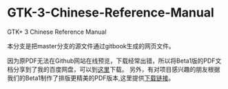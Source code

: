 GTK-3-Chinese-Reference-Manual
==============================

GTK+ 3 Chinese Reference Manual

本分支是把master分支的源文件通过gitbook生成的网页文件。

因为原PDF无法在Github网站在线预览，下载经常出错，所以将Beta1版的PDF文档分享到了我的百度网盘，可以到[这里](http://pan.baidu.com/s/1pJ1bI1X)下载。
另外，有对项目感兴趣的朋友根据我们的Beta1制作了排版更精美的PDF版本,这里提供[下载链接](https://github.com/QQ920924960/GTK-3-Chinese-Reference-Manual/blob/master/content/Beta2-GTK-3-Chinese-Reference-Manual.pdf)。
